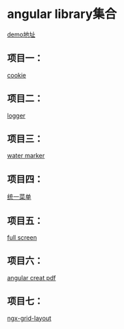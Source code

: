 # angular library集合
[demo地址](https://ngx-library.now.sh)

## 项目一：
<a href="https://github.com/Iecy/ngx-library/blob/master/projects/cookie/README.md">cookie</a>

## 项目二：
<a href="https://github.com/Iecy/ngx-library/blob/master/projects/logger/README.md">logger</a>

## 项目三：
<a href="https://github.com/Iecy/ngx-library/blob/master/projects/water-marker/README.md">water marker</a>

## 项目四：
<a href="https://github.com/Iecy/ngx-library/tree/master/projects/layout-menus/README.md">统一菜单</a>

## 项目五：
<a href="https://github.com/Iecy/ngx-library/tree/master/projects/fullscreen/README.md">full screen</a>

## 项目六：
<a href="https://github.com/Iecy/ngx-library/blob/master/projects/angular-create-pdf/README.md">angular creat pdf</a>

## 项目七：
[ngx-grid-layout](https://github.com/Iecy/ngx-library/blob/master/projects/ngx-grid-layout/README.md)